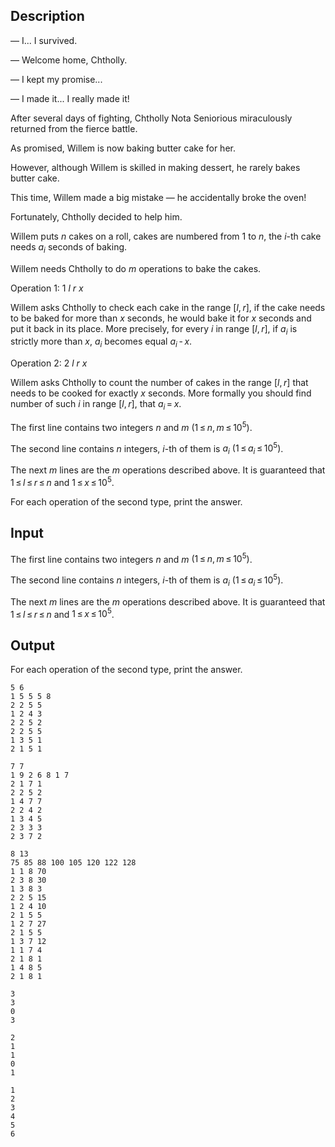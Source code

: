 ## Description

<div><div class="epigraph"><div class="epigraph-text"><span class="tex-font-style-it"><p>— I... I survived.</p><p>— Welcome home, Chtholly.</p><p>— I kept my promise...</p><p>— I made it... I really made it!</p></span></div></div><p>After several days of fighting, Chtholly Nota Seniorious miraculously returned from the fierce battle.</p><p>As promised, Willem is now baking butter cake for her.</p><p>However, although Willem is skilled in making dessert, he rarely bakes butter cake.</p><p>This time, Willem made a big mistake — he accidentally broke the oven!</p><p>Fortunately, Chtholly decided to help him.</p><p>Willem puts <span class="tex-span"><i>n</i></span> cakes on a roll, cakes are numbered from <span class="tex-span">1</span> to <span class="tex-span"><i>n</i></span>, the <span class="tex-span"><i>i</i></span>-th cake needs <span class="tex-span"><i>a</i><sub class="lower-index"><i>i</i></sub></span> seconds of baking.</p><p>Willem needs Chtholly to do <span class="tex-span"><i>m</i></span> operations to bake the cakes.</p><p>Operation 1: <span class="tex-span">1 <i>l</i> <i>r</i> <i>x</i></span></p><p>Willem asks Chtholly to check each cake in the range <span class="tex-span">[<i>l</i>, <i>r</i>]</span>, if the cake needs to be baked for more than <span class="tex-span"><i>x</i></span> seconds, he would bake it for <span class="tex-span"><i>x</i></span> seconds and put it back in its place. More precisely, for every <span class="tex-span"><i>i</i></span> in range <span class="tex-span">[<i>l</i>, <i>r</i>]</span>, if <span class="tex-span"><i>a</i><sub class="lower-index"><i>i</i></sub></span> is strictly more than <span class="tex-span"><i>x</i></span>, <span class="tex-span"><i>a</i><sub class="lower-index"><i>i</i></sub></span> becomes equal <span class="tex-span"><i>a</i><sub class="lower-index"><i>i</i></sub> - <i>x</i></span>.</p><p>Operation 2: <span class="tex-span">2 <i>l</i> <i>r</i> <i>x</i></span></p><p>Willem asks Chtholly to count the number of cakes in the range <span class="tex-span">[<i>l</i>, <i>r</i>]</span> that needs to be cooked for exactly <span class="tex-span"><i>x</i></span> seconds. More formally you should find number of such <span class="tex-span"><i>i</i></span> in range <span class="tex-span">[<i>l</i>, <i>r</i>]</span>, that <span class="tex-span"><i>a</i><sub class="lower-index"><i>i</i></sub> = <i>x</i></span>.</p></div><div class="input-specification"><p>The first line contains two integers <span class="tex-span"><i>n</i></span> and <span class="tex-span"><i>m</i></span> <span class="tex-span">(1 ≤ <i>n</i>, <i>m</i> ≤ 10<sup class="upper-index">5</sup>)</span>.</p><p>The second line contains <span class="tex-span"><i>n</i></span> integers, <span class="tex-span"><i>i</i></span>-th of them is <span class="tex-span"><i>a</i><sub class="lower-index"><i>i</i></sub></span> <span class="tex-span">(1 ≤ <i>a</i><sub class="lower-index"><i>i</i></sub> ≤ 10<sup class="upper-index">5</sup>)</span>.</p><p>The next <span class="tex-span"><i>m</i></span> lines are the <span class="tex-span"><i>m</i></span> operations described above. It is guaranteed that <span class="tex-span">1 ≤ <i>l</i> ≤ <i>r</i> ≤ <i>n</i></span> and <span class="tex-span">1 ≤ <i>x</i> ≤ 10<sup class="upper-index">5</sup></span>.</p></div><div class="output-specification"><p>For each operation of the second type, print the answer.</p></div>

## Input

<p>The first line contains two integers <span class="tex-span"><i>n</i></span> and <span class="tex-span"><i>m</i></span> <span class="tex-span">(1 ≤ <i>n</i>, <i>m</i> ≤ 10<sup class="upper-index">5</sup>)</span>.</p><p>The second line contains <span class="tex-span"><i>n</i></span> integers, <span class="tex-span"><i>i</i></span>-th of them is <span class="tex-span"><i>a</i><sub class="lower-index"><i>i</i></sub></span> <span class="tex-span">(1 ≤ <i>a</i><sub class="lower-index"><i>i</i></sub> ≤ 10<sup class="upper-index">5</sup>)</span>.</p><p>The next <span class="tex-span"><i>m</i></span> lines are the <span class="tex-span"><i>m</i></span> operations described above. It is guaranteed that <span class="tex-span">1 ≤ <i>l</i> ≤ <i>r</i> ≤ <i>n</i></span> and <span class="tex-span">1 ≤ <i>x</i> ≤ 10<sup class="upper-index">5</sup></span>.</p>

## Output

<p>For each operation of the second type, print the answer.</p>





```input1
5 6
1 5 5 5 8
2 2 5 5
1 2 4 3
2 2 5 2
2 2 5 5
1 3 5 1
2 1 5 1

```




```input2
7 7
1 9 2 6 8 1 7
2 1 7 1
2 2 5 2
1 4 7 7
2 2 4 2
1 3 4 5
2 3 3 3
2 3 7 2

```




```input3
8 13
75 85 88 100 105 120 122 128
1 1 8 70
2 3 8 30
1 3 8 3
2 2 5 15
1 2 4 10
2 1 5 5
1 2 7 27
2 1 5 5
1 3 7 12
1 1 7 4
2 1 8 1
1 4 8 5
2 1 8 1

```




```output1
3
3
0
3

```




```output2
2
1
1
0
1

```




```output3
1
2
3
4
5
6

```


